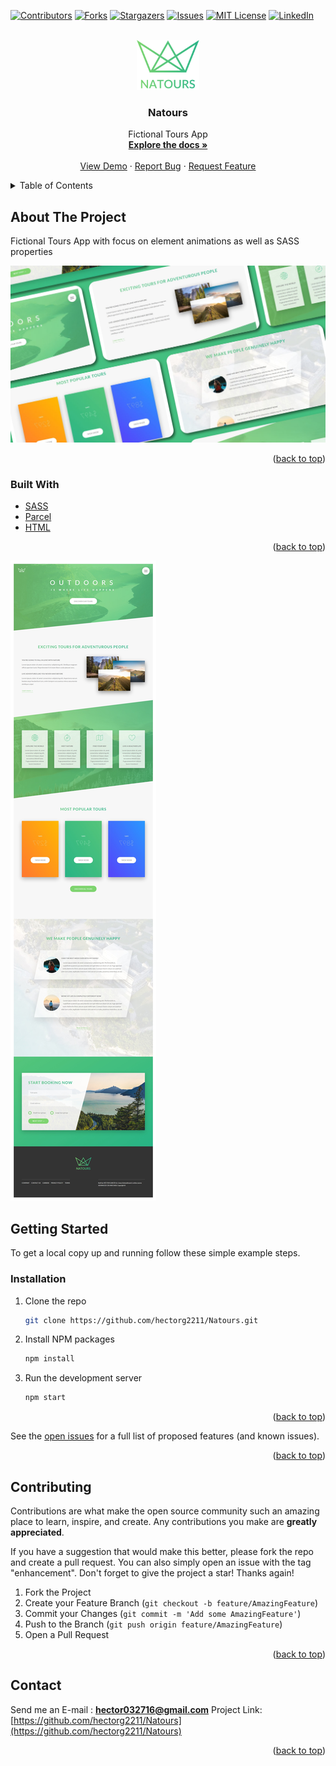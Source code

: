 <div id="top"></div>

[![Contributors][contributors-shield]][contributors-url]
[![Forks][forks-shield]][forks-url]
[![Stargazers][stars-shield]][stars-url]
[![Issues][issues-shield]][issues-url]
[![MIT License][license-shield]][license-url]
[![LinkedIn][linkedin-shield]][linkedin-url]

<!-- PROJECT LOGO -->
<br />
<div align="center">
  <a href="https://github.com/hectorg2211/Natours">
    <img src="img/logo-green-2x.png" alt="Logo" height="80">
  </a>

<h3 align="center">Natours</h3>

  <p align="center">
    Fictional Tours App
    <br />
    <a href="https://github.com/hectorg2211/Natours"><strong>Explore the docs »</strong></a>
    <br />
    <br />
    <a href="https://github.com/hectorg2211/Natours">View Demo</a>
    ·
    <a href="https://github.com/hectorg2211/Natours/issues">Report Bug</a>
    ·
    <a href="https://github.com/hectorg2211/Natours/issues">Request Feature</a>
  </p>
</div>

<!-- TABLE OF CONTENTS -->
<details>
  <summary>Table of Contents</summary>
  <ol>
    <li>
      <a href="#about-the-project">About The Project</a>
      <ul>
        <li><a href="#built-with">Built With</a></li>
      </ul>
    </li>
    <li>
      <a href="#getting-started">Getting Started</a>
      <ul>
        <li><a href="#prerequisites">Prerequisites</a></li>
        <li><a href="#installation">Installation</a></li>
      </ul>
    </li>
    <li><a href="#usage">Usage</a></li>
    <li><a href="#roadmap">Roadmap</a></li>
    <li><a href="#contributing">Contributing</a></li>
    <li><a href="#license">License</a></li>
    <li><a href="#contact">Contact</a></li>
    <li><a href="#acknowledgments">Acknowledgments</a></li>
  </ol>
</details>

<!-- ABOUT THE PROJECT -->

## About The Project
Fictional Tours App with focus on element animations as well as SASS properties

[![Natours](https://github.com/hectorg2211/Natours/blob/main/Natours.jpg)](https://natours-hector-app.netlify.app/)


<p align="right">(<a href="#top">back to top</a>)</p>

### Built With

- [SASS](https://sass-lang.com/)
- [Parcel](https://parceljs.org/)
- [HTML](https://developer.mozilla.org/es/docs/Web/HTML)

<p align="right">(<a href="#top">back to top</a>)</p>

![Natours](https://github.com/hectorg2211/Natours/blob/main/Full%20natours.jpeg)

<!-- GETTING STARTED -->

## Getting Started

To get a local copy up and running follow these simple example steps.

### Installation

1. Clone the repo
   ```sh
   git clone https://github.com/hectorg2211/Natours.git
   ```
2. Install NPM packages
   ```sh
   npm install
   ```
3. Run the development server
   ```sh
   npm start
   ```

<p align="right">(<a href="#top">back to top</a>)</p>

See the [open issues](https://github.com/hectorg2211/Natours/issues) for a full list of proposed features (and known issues).

<p align="right">(<a href="#top">back to top</a>)</p>

<!-- CONTRIBUTING -->

## Contributing

Contributions are what make the open source community such an amazing place to learn, inspire, and create. Any contributions you make are **greatly appreciated**.

If you have a suggestion that would make this better, please fork the repo and create a pull request. You can also simply open an issue with the tag "enhancement".
Don't forget to give the project a star! Thanks again!

1. Fork the Project
2. Create your Feature Branch (`git checkout -b feature/AmazingFeature`)
3. Commit your Changes (`git commit -m 'Add some AmazingFeature'`)
4. Push to the Branch (`git push origin feature/AmazingFeature`)
5. Open a Pull Request

<p align="right">(<a href="#top">back to top</a>)</p>

<!-- CONTACT -->

## Contact
Send me an E-mail : **hector032716@gmail.com**
Project Link: [https://github.com/hectorg2211/Natours](https://github.com/hectorg2211/Natours)

<p align="right">(<a href="#top">back to top</a>)</p>


<!-- MARKDOWN LINKS & IMAGES -->
<!-- https://www.markdownguide.org/basic-syntax/#reference-style-links -->

[contributors-shield]: https://img.shields.io/github/contributors/hectorg2211/Natours.svg?style=for-the-badge
[contributors-url]: https://github.com/hectorg2211/Natours/graphs/contributors
[forks-shield]: https://img.shields.io/github/forks/hectorg2211/Natours.svg?style=for-the-badge
[forks-url]: https://github.com/hectorg2211/Natours/network/members
[stars-shield]: https://img.shields.io/github/stars/hectorg2211/Natours.svg?style=for-the-badge
[stars-url]: https://github.com/hectorg2211/Natours/stargazers
[issues-shield]: https://img.shields.io/github/issues/hectorg2211/Natours.svg?style=for-the-badge
[issues-url]: https://github.com/hectorg2211/Natours/issues
[license-shield]: https://img.shields.io/github/license/hectorg2211/Natours.svg?style=for-the-badge
[license-url]: https://github.com/hectorg2211/Natours/blob/master/LICENSE.txt
[linkedin-shield]: https://img.shields.io/badge/-LinkedIn-black.svg?style=for-the-badge&logo=linkedin&colorB=555
[linkedin-url]: https://linkedin.com/in/hector-garcia-698002188
[product-screenshot]: images/screenshot.png
